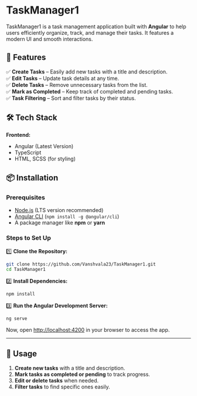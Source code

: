 # TaskManager1

TaskManager1 is a task management application built with **Angular** to help users efficiently organize, track, and manage their tasks. It features a modern UI and smooth interactions.

## 🚀 Features  

✅ **Create Tasks** – Easily add new tasks with a title and description.  
✅ **Edit Tasks** – Update task details at any time.  
✅ **Delete Tasks** – Remove unnecessary tasks from the list.  
✅ **Mark as Completed** – Keep track of completed and pending tasks.  
✅ **Task Filtering** – Sort and filter tasks by their status.  

## 🛠️ Tech Stack  

**Frontend:**  
- Angular (Latest Version)  
- TypeScript  
- HTML, SCSS (for styling)  

## 📦 Installation  

### Prerequisites  

- [Node.js](https://nodejs.org/) (LTS version recommended)  
- [Angular CLI](https://angular.io/cli) (`npm install -g @angular/cli`)  
- A package manager like **npm** or **yarn**  

### Steps to Set Up  

1️⃣ **Clone the Repository:**  
```bash
git clone https://github.com/Vanshvala23/TaskManager1.git
cd TaskManager1
```

2️⃣ **Install Dependencies:**  
```bash
npm install
```

3️⃣ **Run the Angular Development Server:**  
```bash
ng serve
```
Now, open [http://localhost:4200](http://localhost:4200) in your browser to access the app.

---

## 🔧 Usage  

1. **Create new tasks** with a title and description.  
2. **Mark tasks as completed or pending** to track progress.  
3. **Edit or delete tasks** when needed.  
4. **Filter tasks** to find specific ones easily.  

